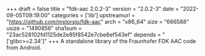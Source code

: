 +++
draft = false
title = "fdk-aac 2.0.2-3"
version = "2.0.2-3"
date = "2022-09-05T09:19:00"
categories = ['lib']
upstreamurl = "https://github.com/mstorsjo/fdk-aac"
arch = "x86_64"
size = "666588"
usize = "1490856"
sha1sum = "23ac528102fd1125de2e85f8542e7cbe6ef543ef"
depends = "['glibc>=2.34']"
+++
A standalone library of the Fraunhofer FDK AAC code from Android.